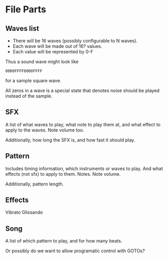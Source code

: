 # File Parts

## Waves list

- There will be 16 waves (possibly configurable to N waves).
- Each wave will be made out of 16? values.
- Each value will be represented by 0-F

Thus a sound wave might look like

```hex
0000FFFF0000FFFF
```

for a sample square wave.

All zeros in a wave is a special state that denotes noise should be played instead of the sample.

## SFX

A list of what waves to play, what note to play them at, and what effect to apply to the waves. Note volume too.

Additionally, how long the SFX is, and how fast it should play.

## Pattern

Includes timing information, which instruments or waves to play. And what effects (not sfx) to apply to them. Notes. Note volume.

Additionally, pattern length.

## Effects

Vibrato
Glissando

## Song

A list of which pattern to play, and for how many beats.

Or possibly do we want to allow programatic control with GOTOs?
